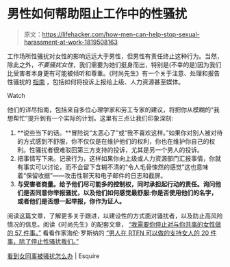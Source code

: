# 男性如何帮助阻止工作中的性骚扰

> 原文：<https://lifehacker.com/how-men-can-help-stop-sexual-harassment-at-work-1819508163>

工作场所性骚扰对女性的影响远远大于男性，但男性有责任终止这种行为。当然，除此之外，*不要骚扰女性*，我们需要为她们挺身而出，特别是(不幸的是)因为我们比受害者本身更有可能被倾听和尊重。《时尚先生》有一个关于注意、处理和报告性骚扰的 [指南](http://www.esquire.com/lifestyle/money/a12843978/how-to-stop-sexual-harassment-workplace/) ，包括如何将投诉上报给上级、人力资源甚至媒体。

Watch

他们的详尽指南，包括来自多位心理学家和劳工专家的建议，将把你从模糊的“我想帮忙”提升到有一个实际的计划。这里有三点让我们印象深刻:

1.  **说些当下的话。**冒险说“太恶心了”或“我不喜欢这样。”如果你对别人被对待的方式感到不舒服，你不仅仅是在维护他们的权利，你也在维护你自己的权利。性骚扰者很难驳回第三方支持的投诉，尤其是另一个男人的投诉。
2.  把事情写下来。记录行为，这样如果你向上级或人力资源部门汇报事情，你就有事实可以讨论，而不会留下含糊不清的“令人毛骨悚然的感觉”这也意味着“保留收据”——攻击性聊天和电子邮件的日志和截屏。
3.  **与受害者商量。给予他们尽可能多的控制权，同时承担起行动的责任。询问他们是否同意你举报骚扰，以及他们如何感觉最舒服:你是否使用他们的名字，或者他们是否想一起举报，你作为证人。**

阅读这篇文章，了解更多关于跟进，以建设性的方式面对骚扰者，以及防止高风险情况的信息。阅读《时尚先生》的配套文章， [“我需要你停止对与你共事的女性做的 57 件事。”](http://www.esquire.com/lifestyle/money/a12845576/what-sexual-harassment-looks-like-examples/) 看看作家海伦·罗斯纳的 [“男人在 RTFN 可以做的支持女人的 20 件事，除了停止性骚扰我们。”](https://medium.com/@hels/20-things-men-can-do-rtfn-to-support-women-beyond-just-literally-ceasing-to-sexually-harass-us-b06da5ff90f)

[看到女同事被骚扰怎么办](http://www.esquire.com/lifestyle/money/a12843978/how-to-stop-sexual-harassment-workplace/) | Esquire